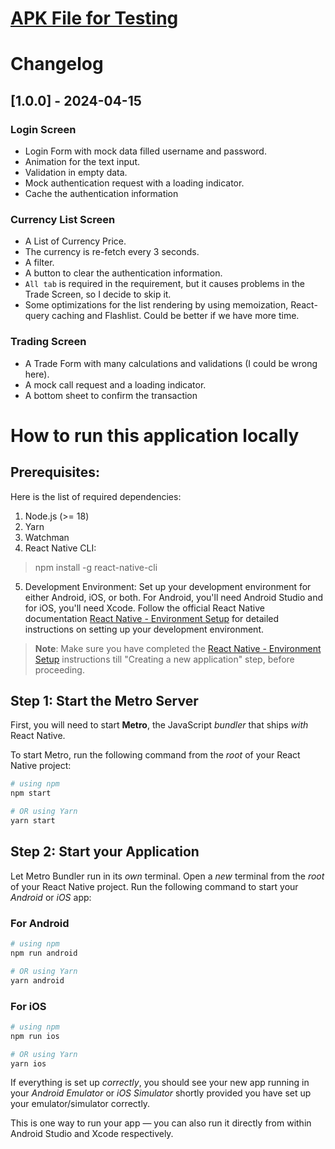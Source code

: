 
# [APK File for Testing](https://github.com/murkrow92/gravity-demo/releases/tag/1.0.0)

# Changelog

## [1.0.0] - 2024-04-15
### Login Screen
- Login Form with mock data filled username and password.
- Animation for the text input.
- Validation in empty data.
- Mock authentication request with a loading indicator.
- Cache the authentication information

### Currency List Screen 
- A List of Currency Price. 
- The currency is re-fetch every 3 seconds.
- A filter.
- A button to clear the authentication information.
- `All tab` is required in the requirement, but it causes problems in the Trade Screen, so I decide to skip it.
- Some optimizations for the list rendering by using memoization, React-query caching and Flashlist. Could be better if we have more time.

### Trading Screen
- A Trade Form with many calculations and validations (I could be wrong here).
- A mock call request and a loading indicator.
- A bottom sheet to confirm the transaction

# How to run this application locally


## Prerequisites:


Here is the list of required dependencies:

1. Node.js (>= 18)
2. Yarn
3. Watchman
4. React Native CLI:

> npm install -g react-native-cli

5. Development Environment: Set up your development environment for either Android, iOS, or both. For Android, you'll need Android Studio and for iOS, you'll need Xcode. Follow the official React Native documentation [React Native - Environment Setup](https://reactnative.dev/docs/environment-setup)  for detailed instructions on setting up your development environment.

>**Note**: Make sure you have completed the [React Native - Environment Setup](https://reactnative.dev/docs/environment-setup) instructions till "Creating a new application" step, before proceeding.


## Step 1: Start the Metro Server

First, you will need to start **Metro**, the JavaScript _bundler_ that ships _with_ React Native.

To start Metro, run the following command from the _root_ of your React Native project:

```bash
# using npm
npm start

# OR using Yarn
yarn start
```

## Step 2: Start your Application

Let Metro Bundler run in its _own_ terminal. Open a _new_ terminal from the _root_ of your React Native project. Run the following command to start your _Android_ or _iOS_ app:

### For Android

```bash
# using npm
npm run android

# OR using Yarn
yarn android
```

### For iOS

```bash
# using npm
npm run ios

# OR using Yarn
yarn ios
```

If everything is set up _correctly_, you should see your new app running in your _Android Emulator_ or _iOS Simulator_ shortly provided you have set up your emulator/simulator correctly.

This is one way to run your app — you can also run it directly from within Android Studio and Xcode respectively.


